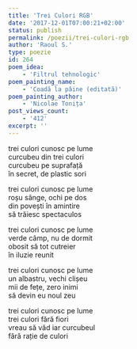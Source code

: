 ```yaml
---
title: 'Trei Culori RGB'
date: '2017-12-01T07:00:21+02:00'
status: publish
permalink: /poezii/trei-culori-rgb
author: 'Raoul S.'
type: poezie
id: 264
poem_idea:
    - 'Filtrul tehnologic'
poem_painting_name:
    - 'Coadă la pâine (editată)'
poem_painting_author:
    - 'Nicolae Tonița'
post_views_count:
    - '412'
excerpt: ''
---
```

trei culori cunosc pe lume  
curcubeu din trei culori  
curcubeu pe suprafață  
în secret, de plastic sori

trei culori cunosc pe lume  
roșu sânge, ochi pe dos  
din povești în amintire  
să trăiesc spectaculos

trei culori cunosc pe lume  
verde câmp, nu de dormit  
obosit să tot cutreier  
în iluzie reunit

trei culori cunosc pe lume  
un albastru, vechi clișeu  
mii de fețe, zero inimi  
să devin eu noul zeu

trei culori cunosc pe lume  
trei culori fără fiori  
vreau să văd iar curcubeul  
fără rație de culori